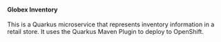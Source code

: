 #### Globex Inventory
This is a Quarkus microservice that represents inventory information in a retail store. It uses the Quarkus Maven Plugin to deploy to OpenShift.


